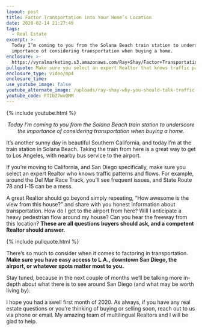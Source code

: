```yaml
---
layout: post
title: Factor Transportation into Your Home’s Location
date: 2020-02-14 21:27:49
tags:
  - Real Estate
excerpt: >-
  Today I’m coming to you from the Solana Beach train station to underscore the
  importance of considering transportation when buying a home.
enclosure: >-
  https://vyralmarketing.s3.amazonaws.com/Ray+Shay/Factor+Transportation+into+Your+Homes+Location.mp4
pullquote: Make sure you select an expert Realtor that knows traffic patterns and flows.
enclosure_type: video/mp4
enclosure_time:
use_youtube_image: false
youtube_alternate_image: /uploads/ray-shay-why-you-should-talk-traffic-to-your-realtor-youtube.jpg
youtube_code: FTIbZ7wvQMM
---
```


{% include youtube.html %}

<p style="text-align: center;"><em>Today I’m coming to you from the Solana Beach train station to underscore the importance of considering transportation when buying a home.</em></p>

It’s another sunny day in beautiful Southern California, and today I’m at the train station in Solana Beach. Taking the train from here is a great way to get to Los Angeles, with nearby bus service to the airport.&nbsp;

If you’re moving to California, and San Diego specifically, make sure you select an expert Realtor who knows traffic patterns and flows. For example, around the Del Mar Race Track, you’ll see frequent issues, and State Route 78 and I-15 can be a mess.&nbsp;

A great Realtor should go beyond simply repeating, “How awesome is the view from this house?” and share with you honest information about transportation. How do I get to the airport from here? Will I anticipate a heavy pedestrian flow around my house? Can you hear the freeway from this location? **These are all questions buyers should ask, and a competent Realtor should answer.&nbsp;**

{% include pullquote.html %}

There’s so much to consider when it comes to factoring in transportation. **Make sure you have easy access to L.A., downtown San Diego, the airport, or whatever spots matter most to you.&nbsp;**

Stay tuned, because in the next couple of months we’ll be talking more in-depth about what there is to see around San Diego (and what may be worth living by).&nbsp;

I hope you had a swell first month of 2020. As always, if you have any real estate questions or you’re thinking of buying or selling soon, reach out to us via phone or email. My amazing team of multilingual Realtors and I will be glad to help.